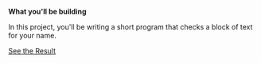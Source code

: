 **What you'll be building**

In this project, you'll be writing a short program that checks a block of text for your name.

[See the Result](https://denishromenko.gitbooks.io/codeacademy_doc/content/js/for_loops_task/index.html)
